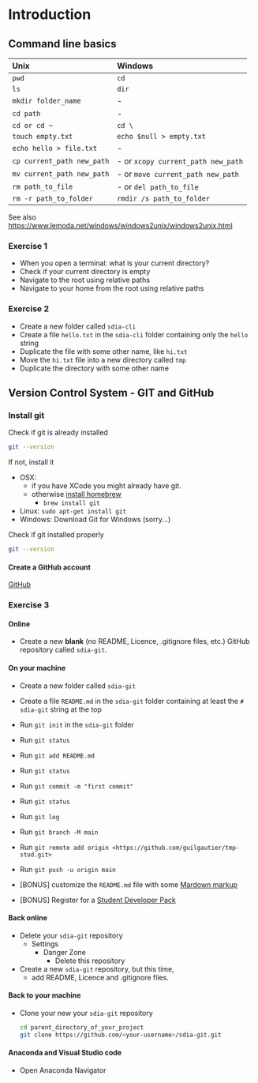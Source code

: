 # Introduction

## Command line basics

| Unix                       | Windows                            |
| :------------------------- | :--------------------------------- |
| `pwd`                      | `cd`                               |
| `ls`                       | `dir`                              |
| `mkdir folder_name`        | -                                  |
| `cd path`                  | -                                  |
| `cd or cd ~`               | `cd \`                             |
| `touch empty.txt`          | `echo $null > empty.txt`           |
| `echo hello > file.txt`    | -                                  |
| `cp current_path new_path` | - or `xcopy current_path new_path` |
| `mv current_path new_path` | - or `move current_path new_path`  |
| `rm path_to_file`          | - or `del path_to_file`            |
| `rm -r path_to_folder`     | `rmdir /s path_to_folder`          |

See also <https://www.lemoda.net/windows/windows2unix/windows2unix.html>

### Exercise 1

- When you open a terminal: what is your current directory?
- Check if your current directory is empty
- Navigate to the root using relative paths
- Navigate to your home from the root using relative paths

### Exercise 2

- Create a new folder called `sdia-cli`
- Create a file `hello.txt` in the `sdia-cli` folder containing only the `hello` string
- Duplicate the file with some other name, like `hi.txt`
- Move the `hi.txt` file into a new directory called `tmp`
- Duplicate the directory with some other name

## Version Control System - GIT and GitHub

### Install git

Check if git is already installed

```bash
git --version
```

If not, install it

- OSX:
  - if you have XCode you might already have git.
  - otherwise [install homebrew](https://brew.sh/)
    - `brew install git`
- Linux: `sudo apt-get install git`
- Windows: Download Git for Windows (sorry...)

Check if git installed properly

```bash
git --version
```

#### Create a GitHub account

[GitHub](https://github.com/signup?source=login)

### Exercise 3

#### Online

- Create a new **blank** (no README, Licence, .gitignore files, etc.) GitHub repository called `sdia-git`.

#### On your machine

- Create a new folder called `sdia-git`
- Create a file `README.md` in the `sdia-git` folder containing at least the `# sdia-git` string at the top
- Run `git init` in the `sdia-git` folder
- Run `git status`
- Run `git add README.md`
- Run `git status`
- Run `git commit -m "first commit"`
- Run `git status`
- Run `git log`
- Run `git branch -M main`

- Run `git remote add origin <https://github.com/guilgautier/tmp-stud.git>`
- Run `git push -u origin main`

- [BONUS] customize the `README.md` file with some [Mardown markup](https://github.com/adam-p/markdown-here/wiki/Markdown-Cheatsheet)
- [BONUS] Register for a [Student Developer Pack](https://education.github.com/pack)

#### Back online

- Delete your `sdia-git` repository
  - Settings
    - Danger Zone
      - Delete this repository
- Create a new `sdia-git` repository, but this time,
  - add README, Licence and .gitignore files.

#### Back to your machine

- Clone your new your `sdia-git` repository

  ```bash
  cd parent_directory_of_your_project
  git clone https://github.com/<your-username>/sdia-git.git
  ```

#### Anaconda and Visual Studio code

- Open Anaconda Navigator

